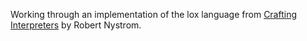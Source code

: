 Working through an implementation of the lox language from [Crafting Interpreters](http://craftinginterpreters.com/) by Robert Nystrom. 